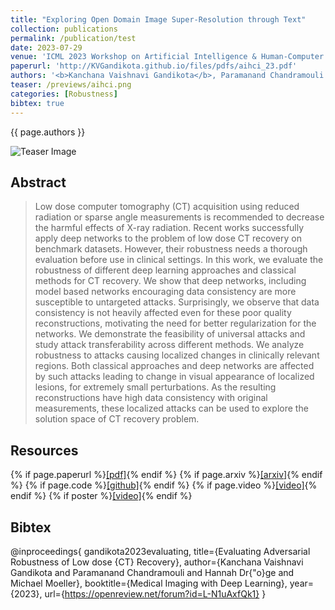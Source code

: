 ```yaml
---
title: "Exploring Open Domain Image Super-Resolution through Text"
collection: publications
permalink: /publication/test
date: 2023-07-29
venue: 'ICML 2023 Workshop on Artificial Intelligence & Human-Computer Interaction'
paperurl: 'http://KVGandikota.github.io/files/pdfs/aihci_23.pdf'
authors: '<b>Kanchana Vaishnavi Gandikota</b>, Paramanand Chandramouli'
teaser: /previews/aihci.png
categories: [Robustness]
bibtex: true
---
```


{{ page.authors }}

<img class="pub_teaser" src="../images/previews/ct_local_attack.png" alt="Teaser Image" title="teaser" />

## Abstract

> Low dose computer tomography (CT) acquisition using reduced radiation or sparse angle measurements is recommended to decrease the harmful effects of X-ray radiation. Recent
works successfully apply deep networks to the problem of low dose CT recovery on benchmark datasets. However, their robustness needs a thorough evaluation before use in clinical
settings. In this work, we evaluate the robustness of different deep learning approaches and classical methods for CT recovery. We show that deep networks, including model
based networks encouraging data consistency are more susceptible to untargeted attacks. Surprisingly, we observe that data consistency is not heavily affected even for these poor
quality reconstructions, motivating the need for better regularization for the networks. We demonstrate the feasibility of universal attacks and study attack transferability across
different methods. We analyze robustness to attacks causing localized changes in clinically relevant regions. Both classical approaches and deep networks are affected by such attacks
leading to change in visual appearance of localized lesions, for extremely small perturbations. As the resulting reconstructions have high data consistency with original measurements,
these localized attacks can be used to explore the solution space of CT recovery problem.

## Resources

{% if page.paperurl %}<a href=" {{ page.paperurl }} ">[pdf]</a>{% endif %} {% if page.arxiv %}<a href=" {{ page.arxiv }} ">[arxiv]</a>{% endif %} {% if page.code %}<a href=" {{ page.code }} ">[github]</a>{% endif %} {% if page.video %}<a href=" {{ page.video }} ">[video]</a>{% endif %} {% if poster %}<a href=" {{ page.poster }} ">[video]</a>{% endif %}

## Bibtex

@inproceedings{
gandikota2023evaluating,
title={Evaluating Adversarial Robustness of Low dose {CT} Recovery},
author={Kanchana Vaishnavi Gandikota and Paramanand Chandramouli and Hannah Dr{\"o}ge and Michael Moeller},
booktitle={Medical Imaging with Deep Learning},
year={2023},
url={https://openreview.net/forum?id=L-N1uAxfQk1}
}
